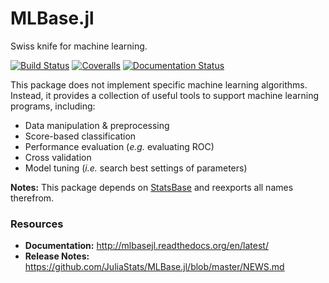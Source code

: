 # MLBase.jl

Swiss knife for machine learning.

[![Build Status](https://github.com/JuliaStats/MLBase.jl/workflows/CI/badge.svg)](https://github.com/JuliaStats/MLBase.jl/actions?query=workflow%3ACI+branch%3Amaster)
[![Coveralls](https://coveralls.io/repos/github/JuliaStats/MLBase.jl/badge.svg?branch=master)](https://coveralls.io/github/JuliaStats/MLBase.jl?branch=master)
[![Documentation Status](https://readthedocs.org/projects/mlbasejl/badge/?version=latest)](http://mlbasejl.readthedocs.io/en/latest/?badge=latest)

This package does not implement specific machine learning algorithms. Instead, it provides a collection of useful tools to support machine learning programs, including:

- Data manipulation & preprocessing
- Score-based classification
- Performance evaluation (*e.g.* evaluating ROC)
- Cross validation
- Model tuning (*i.e.* search best settings of parameters)

**Notes:** This package depends on [StatsBase](https://github.com/JuliaStats/StatsBase.jl) and reexports all names therefrom.

### Resources

- **Documentation:** <http://mlbasejl.readthedocs.org/en/latest/>
- **Release Notes:** <https://github.com/JuliaStats/MLBase.jl/blob/master/NEWS.md>
